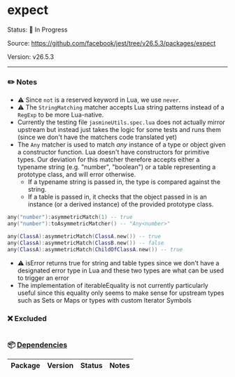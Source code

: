 # expect

Status: :hammer: In Progress

Source: https://github.com/facebook/jest/tree/v26.5.3/packages/expect

Version: v26.5.3

---

### :pencil2: Notes
* :warning: Since `not` is a reserved keyword in Lua, we use `never`.
* :warning: The `StringMatching` matcher accepts Lua string patterns instead of a `RegExp` to be more Lua-native.
* Currently the testing file `jasmineUtils.spec.lua` does not actually mirror upstream but instead just takes the logic for some tests and runs them (since we don't have the matchers code translated yet)
* The `Any` matcher is used to match *any* instance of a type or object given a constructor function. Lua doesn't have constructors for primitive types. Our deviation for this matcher therefore accepts either a typename string (e.g. "number", "boolean") or a table representing a prototype class, and will error otherwise.
    * If a typename string is passed in, the type is compared against the string.
    * If a table is passed in, it checks that the object passed in is an instance (or a derived instance) of the provided prototype class.
```lua
any("number"):asymmetricMatch(1) -- true
any("number"):toAsymmetricMatcher() -- "Any<number>"

any(ClassA):asymmetricMatch(ClassA.new()) -- true
any(ClassA):asymmetricMatch(ClassB.new()) -- false
any(ClassA):asymmetricMatch(ChildOfClassA.new()) -- true
```
* :warning: isError returns true for string and table types since we don't have a designated error type in Lua and these two types are what can be used to trigger an error
* The implementation of iterableEquality is not currently particularly useful since this equality only seems to make sense for upstream types such as Sets or Maps or types with custom Iterator Symbols

### :x: Excluded
```
```

### :package: [Dependencies]()
| Package | Version | Status | Notes |
| - | - | - | - |
